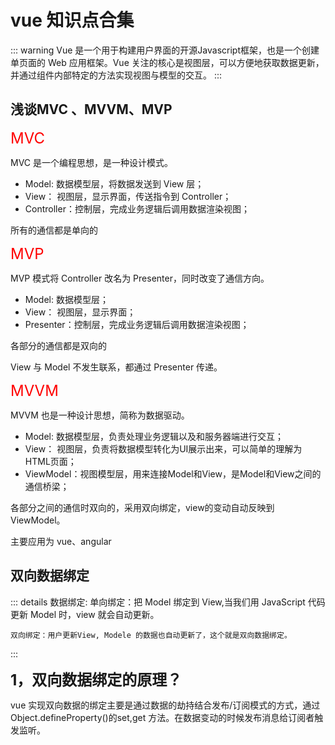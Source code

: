 # vue 知识点合集
::: warning
   Vue 是一个用于构建用户界面的开源Javascript框架，也是一个创建单页面的 Web 应用框架。Vue 关注的核心是视图层，可以方便地获取数据更新，并通过组件内部特定的方法实现视图与模型的交互。
:::

## 浅谈MVC 、MVVM、MVP

<font size= 5 color=red> MVC </font>

MVC 是一个编程思想，是一种设计模式。
- Model: 数据模型层，将数据发送到 View 层；
- View： 视图层，显示界面，传送指令到 Controller；
- Controller：控制层，完成业务逻辑后调用数据渲染视图；

所有的通信都是单向的


<font size= 5 color=red> MVP </font>

MVP 模式将 Controller 改名为 Presenter，同时改变了通信方向。
- Model: 数据模型层；
- View： 视图层，显示界面；
- Presenter：控制层，完成业务逻辑后调用数据渲染视图；

各部分的通信都是双向的

View 与 Model 不发生联系，都通过 Presenter 传递。

<font size= 5 color=red> MVVM </font>

MVVM 也是一种设计思想，简称为数据驱动。
- Model: 数据模型层，负责处理业务逻辑以及和服务器端进行交互；
- View： 视图层，负责将数据模型转化为UI展示出来，可以简单的理解为HTML页面； 
- ViewModel：视图模型层，用来连接Model和View，是Model和View之间的通信桥梁；

各部分之间的通信时双向的，采用双向绑定，view的变动自动反映到 ViewModel。

主要应用为 vue、angular


## 双向数据绑定

::: details 数据绑定:
    单向绑定：把 Model 绑定到 View,当我们用 JavaScript 代码 更新 Model 时，view 就会自动更新。

    双向绑定：用户更新View, Modele 的数据也自动更新了，这个就是双向数据绑定。
:::

**<font size= 5> 1，双向数据绑定的原理？</font>**

vue 实现双向数据的绑定主要是通过数据的劫持结合发布/订阅模式的方式，通过Object.defineProperty()的set,get 方法。在数据变动的时候发布消息给订阅者触发监听。





